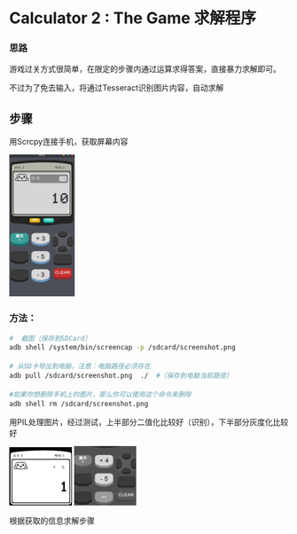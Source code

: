 # Calculator 2 : The Game 求解程序



### 思路

游戏过关方式很简单，在限定的步骤内通过运算求得答案，直接暴力求解即可。

不过为了免去输入，将通过Tesseract识别图片内容，自动求解



## 步骤

用Scrcpy连接手机，获取屏幕内容

<img src="images/2.png" alt="2" style="zoom: 25%;" />



### 方法：

```bash
#  截图（保存到SDCard）
adb shell /system/bin/screencap -p /sdcard/screenshot.png

# 从SD卡导出到电脑，注意：电脑路径必须存在
adb pull /sdcard/screenshot.png  ./  #（保存到电脑当前路径）

#如果你想删除手机上的图片，那么你可以使用这个命令来删除
adb shell rm /sdcard/screenshot.png
```



用PIL处理图片，经过测试，上半部分二值化比较好（识别），下半部分灰度化比较好

<img src="images/image-20200220154524695.png" alt="image-20200220154524695" style="zoom:25%;" />  <img src="images/image-20200220154544601.png" alt="image-20200220154544601" style="zoom:25%;" />

根据获取的信息求解步骤

